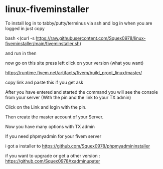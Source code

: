 # linux-fiveminstaller

To install log in to tabby/putty/terminus via ssh and log in when you are logged in just copy

bash <(curl -s https://raw.githubusercontent.com/Squex0978/linux-fiveminstaller/main/fiveminstaller.sh)

and run in then

now go on this site press left click on your version (what you want)

https://runtime.fivem.net/artifacts/fivem/build_proot_linux/master/

copy link 
and paste this if you get ask


After you have entered and started the command you will see the console from your server
(With the pin and the link to your TX admin)

Click on the Link and login with the pin.

Then create the master account of your Server.


Now you have many options with TX admin

If you need phpmyadmin for your fivem server 

i got a installer to https://github.com/Squex0978/phpmyadmininstaller

if you want to upgrade or get a other version : https://github.com/Squex0978/txadminupater




